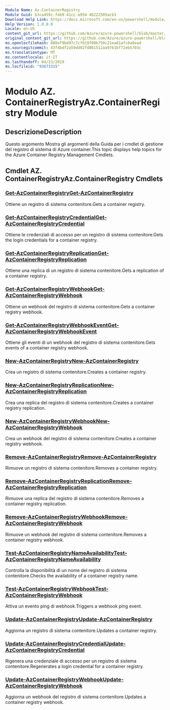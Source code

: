```yaml
---
Module Name: Az.ContainerRegistry
Module Guid: b3ca459c-feb9-41cc-a954-46222505acb3
Download Help Link: https://docs.microsoft.com/en-us/powershell/module/az.containerregistry
Help Version: 1.0.0.0
Locale: en-US
content_git_url: https://github.com/Azure/azure-powershell/blob/master/src/ContainerRegistry/ContainerRegistry/help/Az.ContainerRegistry.md
original_content_git_url: https://github.com/Azure/azure-powershell/blob/master/src/ContainerRegistry/ContainerRegistry/help/Az.ContainerRegistry.md
ms.openlocfilehash: 880ef9bd97c7cf619f00b750c21ea61afc0a6ead
ms.sourcegitcommit: 43f4bdf2a59dd82fd881512aa9761bf72eb5703c
ms.translationtype: MT
ms.contentlocale: it-IT
ms.lasthandoff: 04/23/2019
ms.locfileid: "93673315"
---
```

# <span data-ttu-id="3677d-101">Modulo AZ. ContainerRegistry</span><span class="sxs-lookup"><span data-stu-id="3677d-101">Az.ContainerRegistry Module</span></span>
## <span data-ttu-id="3677d-102">Descrizione</span><span class="sxs-lookup"><span data-stu-id="3677d-102">Description</span></span>
<span data-ttu-id="3677d-103">Questo argomento Mostra gli argomenti della Guida per i cmdlet di gestione del registro di sistema di Azure container.</span><span class="sxs-lookup"><span data-stu-id="3677d-103">This topic displays help topics for the Azure Container Registry Management Cmdlets.</span></span>

## <span data-ttu-id="3677d-104">Cmdlet AZ. ContainerRegistry</span><span class="sxs-lookup"><span data-stu-id="3677d-104">Az.ContainerRegistry Cmdlets</span></span>
### [<span data-ttu-id="3677d-105">Get-AzContainerRegistry</span><span class="sxs-lookup"><span data-stu-id="3677d-105">Get-AzContainerRegistry</span></span>](Get-AzContainerRegistry.md)
<span data-ttu-id="3677d-106">Ottiene un registro di sistema contenitore.</span><span class="sxs-lookup"><span data-stu-id="3677d-106">Gets a container registry.</span></span>

### [<span data-ttu-id="3677d-107">Get-AzContainerRegistryCredential</span><span class="sxs-lookup"><span data-stu-id="3677d-107">Get-AzContainerRegistryCredential</span></span>](Get-AzContainerRegistryCredential.md)
<span data-ttu-id="3677d-108">Ottiene le credenziali di accesso per un registro di sistema contenitore.</span><span class="sxs-lookup"><span data-stu-id="3677d-108">Gets the login credentials for a container registry.</span></span>

### [<span data-ttu-id="3677d-109">Get-AzContainerRegistryReplication</span><span class="sxs-lookup"><span data-stu-id="3677d-109">Get-AzContainerRegistryReplication</span></span>](Get-AzContainerRegistryReplication.md)
<span data-ttu-id="3677d-110">Ottiene una replica di un registro di sistema contenitore.</span><span class="sxs-lookup"><span data-stu-id="3677d-110">Gets a replication of a container registry.</span></span>

### [<span data-ttu-id="3677d-111">Get-AzContainerRegistryWebhook</span><span class="sxs-lookup"><span data-stu-id="3677d-111">Get-AzContainerRegistryWebhook</span></span>](Get-AzContainerRegistryWebhook.md)
<span data-ttu-id="3677d-112">Ottiene un webhook del registro di sistema contenitore.</span><span class="sxs-lookup"><span data-stu-id="3677d-112">Gets a container registry webhook.</span></span>

### [<span data-ttu-id="3677d-113">Get-AzContainerRegistryWebhookEvent</span><span class="sxs-lookup"><span data-stu-id="3677d-113">Get-AzContainerRegistryWebhookEvent</span></span>](Get-AzContainerRegistryWebhookEvent.md)
<span data-ttu-id="3677d-114">Ottiene gli eventi di un webhook del registro di sistema contenitore.</span><span class="sxs-lookup"><span data-stu-id="3677d-114">Gets events of a container registry webhook.</span></span>

### [<span data-ttu-id="3677d-115">New-AzContainerRegistry</span><span class="sxs-lookup"><span data-stu-id="3677d-115">New-AzContainerRegistry</span></span>](New-AzContainerRegistry.md)
<span data-ttu-id="3677d-116">Crea un registro di sistema contenitore.</span><span class="sxs-lookup"><span data-stu-id="3677d-116">Creates a container registry.</span></span>

### [<span data-ttu-id="3677d-117">New-AzContainerRegistryReplication</span><span class="sxs-lookup"><span data-stu-id="3677d-117">New-AzContainerRegistryReplication</span></span>](New-AzContainerRegistryReplication.md)
<span data-ttu-id="3677d-118">Crea una replica del registro di sistema contenitore.</span><span class="sxs-lookup"><span data-stu-id="3677d-118">Creates a container registry replication.</span></span>

### [<span data-ttu-id="3677d-119">New-AzContainerRegistryWebhook</span><span class="sxs-lookup"><span data-stu-id="3677d-119">New-AzContainerRegistryWebhook</span></span>](New-AzContainerRegistryWebhook.md)
<span data-ttu-id="3677d-120">Crea un webhook del registro di sistema contenitore.</span><span class="sxs-lookup"><span data-stu-id="3677d-120">Creates a container registry webhook.</span></span>

### [<span data-ttu-id="3677d-121">Remove-AzContainerRegistry</span><span class="sxs-lookup"><span data-stu-id="3677d-121">Remove-AzContainerRegistry</span></span>](Remove-AzContainerRegistry.md)
<span data-ttu-id="3677d-122">Rimuove un registro di sistema contenitore.</span><span class="sxs-lookup"><span data-stu-id="3677d-122">Removes a container registry.</span></span>

### [<span data-ttu-id="3677d-123">Remove-AzContainerRegistryReplication</span><span class="sxs-lookup"><span data-stu-id="3677d-123">Remove-AzContainerRegistryReplication</span></span>](Remove-AzContainerRegistryReplication.md)
<span data-ttu-id="3677d-124">Rimuove una replica del registro di sistema contenitore.</span><span class="sxs-lookup"><span data-stu-id="3677d-124">Removes a container registry replication.</span></span>

### [<span data-ttu-id="3677d-125">Remove-AzContainerRegistryWebhook</span><span class="sxs-lookup"><span data-stu-id="3677d-125">Remove-AzContainerRegistryWebhook</span></span>](Remove-AzContainerRegistryWebhook.md)
<span data-ttu-id="3677d-126">Rimuove un webhook del registro di sistema contenitore.</span><span class="sxs-lookup"><span data-stu-id="3677d-126">Removes a container registry webhook.</span></span>

### [<span data-ttu-id="3677d-127">Test-AzContainerRegistryNameAvailability</span><span class="sxs-lookup"><span data-stu-id="3677d-127">Test-AzContainerRegistryNameAvailability</span></span>](Test-AzContainerRegistryNameAvailability.md)
<span data-ttu-id="3677d-128">Controlla la disponibilità di un nome del registro di sistema contenitore.</span><span class="sxs-lookup"><span data-stu-id="3677d-128">Checks the availability of a container registry name.</span></span>

### [<span data-ttu-id="3677d-129">Test-AzContainerRegistryWebhook</span><span class="sxs-lookup"><span data-stu-id="3677d-129">Test-AzContainerRegistryWebhook</span></span>](Test-AzContainerRegistryWebhook.md)
<span data-ttu-id="3677d-130">Attiva un evento ping di webhook.</span><span class="sxs-lookup"><span data-stu-id="3677d-130">Triggers a webhook ping event.</span></span>

### [<span data-ttu-id="3677d-131">Update-AzContainerRegistry</span><span class="sxs-lookup"><span data-stu-id="3677d-131">Update-AzContainerRegistry</span></span>](Update-AzContainerRegistry.md)
<span data-ttu-id="3677d-132">Aggiorna un registro di sistema contenitore.</span><span class="sxs-lookup"><span data-stu-id="3677d-132">Updates a container registry.</span></span>

### [<span data-ttu-id="3677d-133">Update-AzContainerRegistryCredential</span><span class="sxs-lookup"><span data-stu-id="3677d-133">Update-AzContainerRegistryCredential</span></span>](Update-AzContainerRegistryCredential.md)
<span data-ttu-id="3677d-134">Rigenera una credenziale di accesso per un registro di sistema contenitore.</span><span class="sxs-lookup"><span data-stu-id="3677d-134">Regenerates a login credential for a container registry.</span></span>

### [<span data-ttu-id="3677d-135">Update-AzContainerRegistryWebhook</span><span class="sxs-lookup"><span data-stu-id="3677d-135">Update-AzContainerRegistryWebhook</span></span>](Update-AzContainerRegistryWebhook.md)
<span data-ttu-id="3677d-136">Aggiorna un webhook del registro di sistema contenitore.</span><span class="sxs-lookup"><span data-stu-id="3677d-136">Updates a container registry webhook.</span></span>

